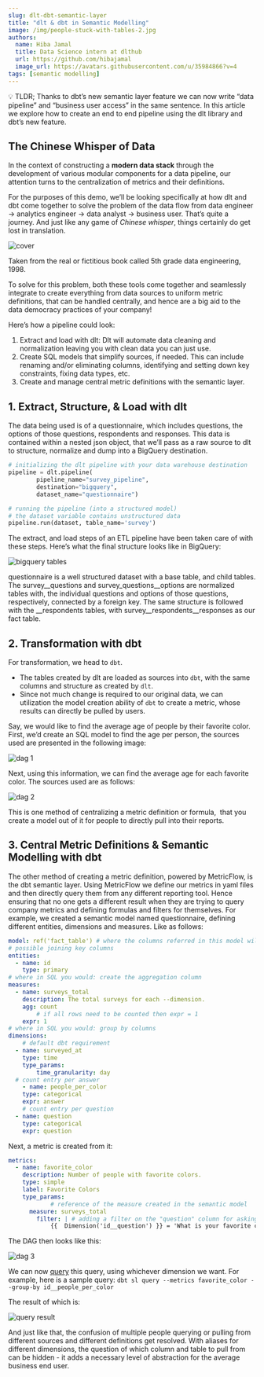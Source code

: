 ```yaml
---
slug: dlt-dbt-semantic-layer
title: "dlt & dbt in Semantic Modelling"
image: /img/people-stuck-with-tables-2.jpg
authors:
  name: Hiba Jamal
  title: Data Science intern at dlthub
  url: https://github.com/hibajamal
  image_url: https://avatars.githubusercontent.com/u/35984866?v=4
tags: [semantic modelling]
---
```


<aside>
💡 TLDR; Thanks to dbt’s new semantic layer feature we can now write “data pipeline” and “business user access” in the same sentence. In this article we explore how to create an end to end pipeline using the dlt library and dbt’s new feature.
</aside>

## The Chinese Whisper of Data

In the context of constructing a **modern data stack** through the development of various modular components for a data pipeline, our attention turns to the centralization of metrics and their definitions.

For the purposes of this demo, we’ll be looking specifically at how dlt and dbt come together to solve the problem of the data flow from data engineer → analytics engineer → data analyst → business user. That’s quite a journey. And just like any game of *Chinese whisper*, things certainly do get lost in translation.

<div style={{ paddingRight: '10%', paddingLeft: '10%', paddingBottom: '1%' }}>

![cover](/img/blog-dbt_sem-data-people.png)
<div>Taken from the real or fictitious book called 5th grade data engineering, 1998.</div>

</div>

To solve for this problem, both these tools come together and seamlessly integrate to create everything from data sources to uniform metric definitions, that can be handled centrally, and hence are a big aid to the data democracy practices of your company!

Here’s how a pipeline could look:
1. Extract and load with dlt: Dlt will automate data cleaning and normalization leaving you with clean data you can just use.
2. Create SQL models that simplify sources, if needed. This can include renaming and/or eliminating columns, identifying and setting down key constraints, fixing data types, etc.
3. Create and manage central metric definitions with the semantic layer.

## 1. Extract, Structure, & Load with dlt

The data being used is of a questionnaire, which includes questions, the options of those questions, respondents and responses. This data is contained within a nested json object, that we’ll pass as a raw source to dlt to structure, normalize and dump into a BigQuery destination.

```python
# initializing the dlt pipeline with your data warehouse destination
pipeline = dlt.pipeline(
        pipeline_name="survey_pipeline",
        destination="bigquery",
        dataset_name="questionnaire")

# running the pipeline (into a structured model)
# the dataset variable contains unstructured data
pipeline.run(dataset, table_name='survey')
```

The extract, and load steps of an ETL pipeline have been taken care of with these steps. Here’s what the final structure looks like in BigQuery:

![bigquery tables](/img/blog-dbt_sem-data-bqtables.png)

questionnaire is a well structured dataset with a base table, and child tables. The survey__questions and survey_questions__options are normalized tables with, the individual questions and options of those questions, respectively, connected by a foreign key. The same structure is followed with the __respondents tables, with survey__respondents__responses as our fact table.

## 2. Transformation with dbt

For transformation, we head to `dbt`.

- The tables created by dlt are loaded as sources into `dbt`, with the same columns and structure as created by `dlt`.
- Since not much change is required to our original data, we can utilization the model creation ability of `dbt` to create a metric, whose results can directly be pulled by users.

Say, we would like to find the average age of people by their favorite color. First, we’d create an SQL model to find the age per person, the sources used are presented in the following image:

![dag 1](/img/blog-dbt_sem-dag1.png)

Next, using this information, we can find the average age for each favorite color. The sources used are as follows:

![dag 2](/img/blog-dbt_sem-dag2.png)

This is one method of centralizing a metric definition or formula,  that you create a model out of it for people to directly pull into their reports.

## 3. Central Metric Definitions & Semantic Modelling with dbt

The other method of creating a metric definition, powered by MetricFlow, is the dbt semantic layer. Using MetricFlow we define our metrics in yaml files and then directly query them from any different reporting tool. Hence ensuring that no one gets a different result when they are trying to query company metrics and defining formulas and filters for themselves. For example, we created a semantic model named questionnaire, defining different entities, dimensions and measures. Like as follows:

```yaml
model: ref('fact_table') # where the columns referred in this model will be taken from
# possible joining key columns
entities:
  - name: id
    type: primary
# where in SQL you would: create the aggregation column
measures:
  - name: surveys_total
    description: The total surveys for each --dimension.
    agg: count
		# if all rows need to be counted then expr = 1
    expr: 1
# where in SQL you would: group by columns
dimensions:
	# default dbt requirement
  - name: surveyed_at
    type: time
    type_params:
        time_granularity: day
  # count entry per answer
	- name: people_per_color
    type: categorical
    expr: answer
	# count entry per question
  - name: question
    type: categorical
    expr: question
```

Next, a metric is created from it:

```yaml
metrics:
  - name: favorite_color
    description: Number of people with favorite colors.
    type: simple
    label: Favorite Colors
    type_params:
			# reference of the measure created in the semantic model
      measure: surveys_total
		filter: | # adding a filter on the "question" column for asking about favorite color
			{{  Dimension('id__question') }} = 'What is your favorite color?'
```

The DAG then looks like this:

![dag 3](/img/blog-dbt_sem-dag3.png)

We can now [query](https://docs.getdbt.com/docs/use-dbt-semantic-layer/quickstart-sl#test-and-query-metrics) this query, using whichever dimension we want. For example, here is a sample query: `dbt sl query --metrics favorite_color --group-by id__people_per_color`

The result of which is:

![query result](/img/blog-dbt_sem-query-result.png)

And just like that, the confusion of multiple people querying or pulling from different sources and different definitions get resolved. With aliases for different dimensions, the question of which column and table to pull from can be hidden - it adds a necessary level of abstraction for the average business end user.